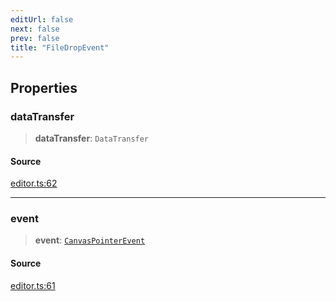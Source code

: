 ```yaml
---
editUrl: false
next: false
prev: false
title: "FileDropEvent"
---
```


## Properties

### dataTransfer

> **dataTransfer**: `DataTransfer`

#### Source

[editor.ts:62](https://github.com/dgmjs/dgmjs/blob/main/packages/core/src/editor.ts#L62)

***

### event

> **event**: [`CanvasPointerEvent`](/api-core/classes/canvaspointerevent/)

#### Source

[editor.ts:61](https://github.com/dgmjs/dgmjs/blob/main/packages/core/src/editor.ts#L61)
